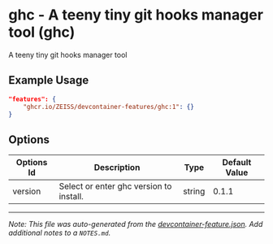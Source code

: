
# ghc - A teeny tiny git hooks manager tool (ghc)

A teeny tiny git hooks manager tool

## Example Usage

```json
"features": {
    "ghcr.io/ZEISS/devcontainer-features/ghc:1": {}
}
```

## Options

| Options Id | Description | Type | Default Value |
|-----|-----|-----|-----|
| version | Select or enter ghc version to install. | string | 0.1.1 |



---

_Note: This file was auto-generated from the [devcontainer-feature.json](https://github.com/ZEISS/devcontainer-features/blob/main/src/ghc/devcontainer-feature.json).  Add additional notes to a `NOTES.md`._
